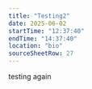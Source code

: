 ```yaml
---
title: "Testing2"
date: 2025-06-02
startTime: "12:37:40"
endTime: "14:37:40"
location: "bio"
sourceSheetRow: 27
---
```


testing again
